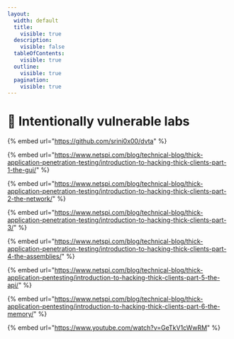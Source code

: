 ```yaml
---
layout:
  width: default
  title:
    visible: true
  description:
    visible: false
  tableOfContents:
    visible: true
  outline:
    visible: true
  pagination:
    visible: true
---
```


# 🥼 Intentionally vulnerable labs

{% embed url="https://github.com/srini0x00/dvta" %}

{% embed url="https://www.netspi.com/blog/technical-blog/thick-application-penetration-testing/introduction-to-hacking-thick-clients-part-1-the-gui/" %}

{% embed url="https://www.netspi.com/blog/technical-blog/thick-application-penetration-testing/introduction-to-hacking-thick-clients-part-2-the-network/" %}

{% embed url="https://www.netspi.com/blog/technical-blog/thick-application-penetration-testing/introduction-to-hacking-thick-clients-part-3/" %}

{% embed url="https://www.netspi.com/blog/technical-blog/thick-application-penetration-testing/introduction-to-hacking-thick-clients-part-4-the-assemblies/" %}

{% embed url="https://www.netspi.com/blog/technical-blog/thick-application-pentesting/introduction-to-hacking-thick-clients-part-5-the-api/" %}

{% embed url="https://www.netspi.com/blog/technical-blog/thick-application-pentesting/introduction-to-hacking-thick-clients-part-6-the-memory/" %}

{% embed url="https://www.youtube.com/watch?v=GeTkV1cWwRM" %}

